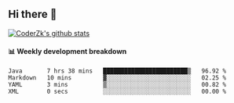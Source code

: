 ## Hi there 👋

[![CoderZk's github stats](https://github-readme-stats.vercel.app/api?username=zhoukuo123&show_icons=true&count_private=true)](https://github.com/anuraghazra/github-readme-stats)

#### :bar_chart: Weekly development breakdown

<!--START_SECTION:waka-->

```text
Java       7 hrs 38 mins   ████████████████████████▒   96.92 %
Markdown   10 mins         ▓░░░░░░░░░░░░░░░░░░░░░░░░   02.25 %
YAML       3 mins          ▒░░░░░░░░░░░░░░░░░░░░░░░░   00.82 %
XML        0 secs          ░░░░░░░░░░░░░░░░░░░░░░░░░   00.00 %
```

<!--END_SECTION:waka-->
